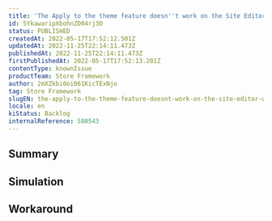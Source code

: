 ```yaml
---
title: 'The Apply to the theme feature doesn''t work on the Site Editor with custom pages'
id: 5YkawaripXbohnZD04rj3O
status: PUBLISHED
createdAt: 2022-05-17T17:52:12.501Z
updatedAt: 2022-11-25T22:14:11.473Z
publishedAt: 2022-11-25T22:14:11.473Z
firstPublishedAt: 2022-05-17T17:52:13.201Z
contentType: knownIssue
productTeam: Store Framework
author: 2mXZkbi0oi061KicTExNjo
tag: Store Framework
slugEN: the-apply-to-the-theme-feature-doesnt-work-on-the-site-editor-with-custom-pages
locale: en
kiStatus: Backlog
internalReference: 580543
---
```


## Summary



## Simulation



## Workaround



